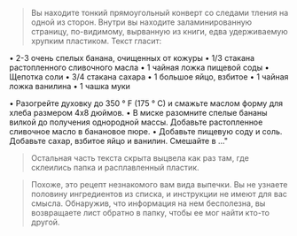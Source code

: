 > Вы находите тонкий прямоугольный конверт со следами тления на одной из сторон. Внутри вы находите заламинированную страницу, по-видимому, вырванную из книги, едва удерживаемую хрупким пластиком. Текст гласит:

• 2-3 очень спелых банана, очищенных от кожуры
• 1/3 стакана растопленного сливочного масла
• 1 чайная ложка пищевой соды
• Щепотка соли
• 3/4 стакана сахара
• 1 большое яйцо, взбитое
• 1 чайная ложка ванилина
• 1 чашка муки

• Разогрейте духовку до 350 ° F (175 ° C) и смажьте маслом форму для хлеба размером 4x8 дюймов.
• В миске разомните спелые бананы вилкой до получения однородной массы. Добавьте растопленное сливочное масло в банановое пюре.
• Добавьте пищевую соду и соль. Добавьте сахар, взбитое яйцо и ванилин. Смешайте в ..."

> Остальная часть текста скрыта выцвела как раз там, где склеились папка и расплавленный пластик.

> Похоже, это рецепт незнакомого вам вида выпечки. Вы не узнаете половину ингредиентов из списка, и инструкции не имеют для вас смысла. 
Обнаружив, что информация на нем бесполезна, вы возвращаете лист обратно в папку, чтобы ее мог найти кто-то другой.
